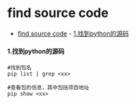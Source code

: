 # find source code


<!-- @import "[TOC]" {cmd="toc" depthFrom=1 depthTo=6 orderedList=false} -->

<!-- code_chunk_output -->

- [find source code](#find-source-code)
      - [1.找到python的源码](#1找到python的源码)

<!-- /code_chunk_output -->

#### 1.找到python的源码

```shell
#找到包名
pip list | grep <xx>

#查看包的信息，其中包括项目地址
pip show <xx>
```